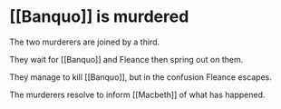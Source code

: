 # [[Banquo]] is murdered

The two murderers are joined by a third.

They wait for [[Banquo]] and Fleance then spring out on them.

They manage to kill [[Banquo]], but in the confusion Fleance escapes.

The murderers resolve to inform [[Macbeth]] of what has happened.